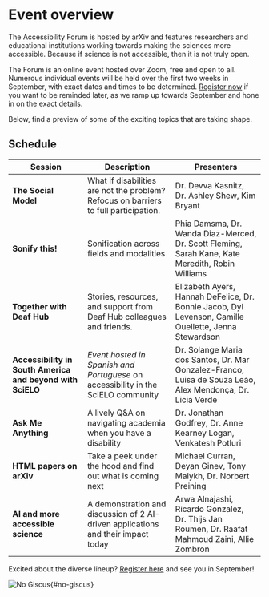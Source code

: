 # Event overview

The Accessibility Forum is hosted by arXiv and features researchers and educational institutions working towards making the sciences more accessible. Because if science is not accessible, then it is not truly open.

The Forum is an online event hosted over Zoom, free and open to all. Numerous individual events will be held over the first two weeks in September, with exact dates and times to be determined. [Register now](https://cornell.ca1.qualtrics.com/jfe/form/SV_eEZ1d27LF2fVM7Y) if you want to be reminded later, as we ramp up towards September and hone in on the exact details.

Below, find a preview of some of the exciting topics that are taking shape.


## Schedule
<!-- | Date | Time (EDT) | Session | Description | Presenters | Introductory Video | -->
| Session | Description | Presenters |
| --- | --- | --- |
| **The Social Model** | What if disabilities are not the problem? Refocus on barriers to full participation. | Dr. Devva Kasnitz, Dr. Ashley Shew, Kim Bryant |
| **Sonify this!** | Sonification across fields and modalities | Phia Damsma, Dr. Wanda Diaz-Merced, Dr. Scott Fleming, Sarah Kane, Kate Meredith, Robin Williams |
| **Together with Deaf Hub** | Stories, resources, and support from Deaf Hub colleagues and friends. | Elizabeth Ayers, Hannah DeFelice, Dr. Bonnie Jacob, Dyl Levenson, Camille Ouellette, Jenna Stewardson |
| **Accessibility in South America and beyond with SciELO** | *Event hosted in Spanish and Portuguese* on accessibility in the SciELO community |  Dr. Solange Maria dos Santos, Dr. Mar Gonzalez-Franco, Luisa de Souza Leão, Alex Mendonça, Dr. Licia Verde |
| **Ask Me Anything** | A lively Q&A on navigating academia when you have a disability | Dr. Jonathan Godfrey, Dr. Anne Kearney Logan, Venkatesh Potluri |
| **HTML papers on arXiv** | Take a peek under the hood and find out what is coming next | Michael Curran, Deyan Ginev, Tony Malykh, Dr. Norbert Preining |
| **AI and more accessible science** |  A demonstration and discussion of 2 AI-driven applications and their impact today | Arwa Alnajashi, Ricardo Gonzalez, Dr. Thijs Jan Roumen, Dr. Raafat Mahmoud Zaini, Allie Zombron |

<div style="clear:both;"></div>
<div class="button-reg">
  Excited about the diverse lineup? <a href="https://cornell.ca1.qualtrics.com/jfe/form/SV_eEZ1d27LF2fVM7Y" target="_blank">Register here</a> and see you in September!
  <div style="clear:both;"></div>
</div>

![No Giscus](){#no-giscus}
